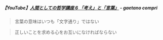 ##### 【YouTube】[人間としての哲学講座 6 「考え」と「言葉」](https://youtu.be/RSxr3_CWNSM?si=wpcuy1SgeQgE3y2s) - gaetano compri

> 言葉の意味はいつも「文字通り」ではない

> 正しいことを求める心をお互いになければならない
